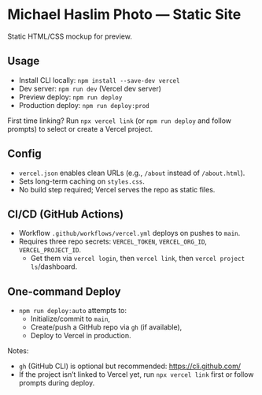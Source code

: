 # Michael Haslim Photo — Static Site

Static HTML/CSS mockup for preview.

## Usage

- Install CLI locally: `npm install --save-dev vercel`
- Dev server: `npm run dev` (Vercel dev server)
- Preview deploy: `npm run deploy`
- Production deploy: `npm run deploy:prod`

First time linking? Run `npx vercel link` (or `npm run deploy` and follow prompts) to select or create a Vercel project.

## Config

- `vercel.json` enables clean URLs (e.g., `/about` instead of `/about.html`).
- Sets long-term caching on `styles.css`.
- No build step required; Vercel serves the repo as static files.

## CI/CD (GitHub Actions)

- Workflow `.github/workflows/vercel.yml` deploys on pushes to `main`.
- Requires three repo secrets: `VERCEL_TOKEN`, `VERCEL_ORG_ID`, `VERCEL_PROJECT_ID`.
  - Get them via `vercel login`, then `vercel link`, then `vercel project ls`/dashboard.

## One-command Deploy

- `npm run deploy:auto` attempts to:
  - Initialize/commit to `main`,
  - Create/push a GitHub repo via `gh` (if available),
  - Deploy to Vercel in production.
  
Notes:
- `gh` (GitHub CLI) is optional but recommended: https://cli.github.com/
- If the project isn’t linked to Vercel yet, run `npx vercel link` first or follow prompts during deploy.
